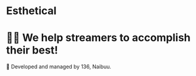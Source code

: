 # Esthetical
# 🌙🎑 We help streamers to accomplish their best!

🌊 Developed and managed by 136, Naibuu.
